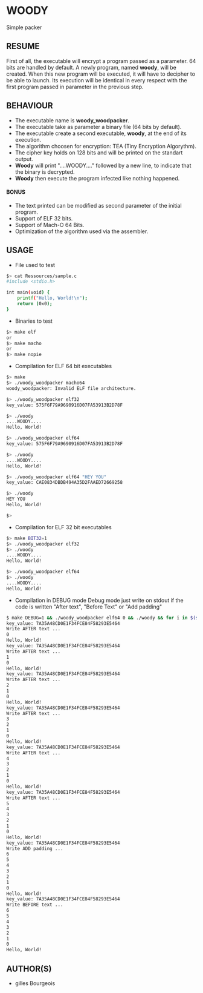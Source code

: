# WOODY
Simple packer

## RESUME
First of all, the executable will encrypt a program passed as a parameter.
64 bits are handled by default.
A newly program, named **woody**, will be created. When this new program will be executed,
it will have to decipher to be able to launch.
Its execution will be identical in every respect with the first program passed in parameter
in the previous step.

## BEHAVIOUR
+ The executable name is **woody_woodpacker**.
+ The executable take as parameter a binary file (64 bits by default).
+ The executable create a second executable, **woody**, at the end of its execution.
+ The algorithm choosen for encryption: TEA (Tiny Encryption Algorythm).
+ The cipher key holds on 128 bits and will be printed on the standart output.
+ **Woody** will print "....WOODY...." followed by a new line, to indicate that the binary is decrypted.
+ **Woody** then execute the program infected like nothing happened.

#### BONUS

+ The text printed can be modified as second parameter of the initial program.
+ Support of ELF 32 bits.
+ Support of Mach-O 64 Bits.
+ Optimization of the algorithm used via the assembler.

## USAGE
+ File used to test
```sh
$> cat Ressources/sample.c
#include <stdio.h>

int main(void) {
	printf("Hello, World!\n");
	return (0x0);
}
```
+ Binaries to test
```sh
$> make elf
or
$> make macho
or
$> make nopie
```

+ Compilation for ELF 64 bit executables
```sh
$> make
$> ./woody_woodpacker macho64
woody_woodpacker: Invalid ELF file architecture.

$> ./woody_woodpacker elf32
key_value: 575F6F79A9690916D07FA53913B2D78F

$> ./woody
....WOODY....
Hello, World!

$> ./woody_woodpacker elf64
key_value: 575F6F79A9690916D07FA53913B2D78F

$> ./woody
....WOODY....
Hello, World!

$> ./woody_woodpacker elf64 "HEY YOU"
key_value: CAE0834DBDB494A35D2FAAED72669258

$> ./woody
HEY YOU
Hello, World!

$>
```

+ Compilation for ELF 32 bit executables
```sh
$> make BIT32=1
$> ./woody_woodpacker elf32
$> ./woody
....WOODY....
Hello, World!

$> ./woody_woodpacker elf64
$> ./woody
....WOODY....
Hello, World!

```

+ Compilation in DEBUG mode
Debug mode just write on stdout if the code is written "After text", "Before Text" or "Add padding"

```sh
$ make DEBUG=1 && ./woody_woodpacker elf64 0 && ./woody && for i in $(seq 1 7); do ./woody_woodpacker woody "$i" && ./woody; done
key_value: 7A35A48CD0E1F34FCE84F58293E5464
Write AFTER text ...
0
Hello, World!
key_value: 7A35A48CD0E1F34FCE84F58293E5464
Write AFTER text ...
1
0
Hello, World!
key_value: 7A35A48CD0E1F34FCE84F58293E5464
Write AFTER text ...
2
1
0
Hello, World!
key_value: 7A35A48CD0E1F34FCE84F58293E5464
Write AFTER text ...
3
2
1
0
Hello, World!
key_value: 7A35A48CD0E1F34FCE84F58293E5464
Write AFTER text ...
4
3
2
1
0
Hello, World!
key_value: 7A35A48CD0E1F34FCE84F58293E5464
Write AFTER text ...
5
4
3
2
1
0
Hello, World!
key_value: 7A35A48CD0E1F34FCE84F58293E5464
Write ADD padding ...
6
5
4
3
2
1
0
Hello, World!
key_value: 7A35A48CD0E1F34FCE84F58293E5464
Write BEFORE text ...
6
5
4
3
2
1
0
Hello, World!

```

## AUTHOR(S)
+ gilles Bourgeois
